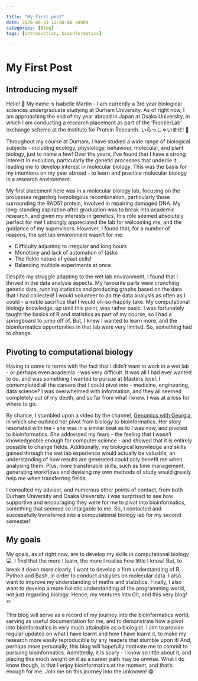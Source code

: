 ```yaml
--- 

title: "My first post"
date: 2026-06-23 12:00:00 +0900
categories: [Blog]
tags: [introduction, bioinformatics]

---
```


# My First Post 

## Introducing myself

Hello! :wave: My name is Isabelle Martin - I am currently a 3rd year biological sciences undergraduate studying at Durham University. As of right now, I am approaching the end of my year abroad in Japan at Osaka University, in which I am conducting a research placement as part of the ‘FrontierLab’ exchange scheme at the Institute for Protein Research. いらっしゃいませ! :japan:

Throughout my course at Durham, I have studied a wide range of biological subjects - including ecology, physiology, behaviour, molecular, and plant biology, just to name a few! Over the years, I’ve found that I have a strong interest in evolution, particularly the genetic processes that underlie it, leading me to develop interest in molecular biology. This was the basis for my intentions on my year abroad - to learn and practice molecular biology in a research environment.  

My first placement here was in a molecular biology lab, focusing on the processes regarding homologous recombination, particularly those surrounding the RAD51 protein, involved in repairing damaged DNA. My long-standing aspiration after graduation was to break into academic research, and given my interests in genetics, this role seemed absolutely perfect for me! I strongly appreciated the lab for welcoming me, and the guidance of my supervisors. However, I found that, for a number of reasons, the wet lab environment wasn’t for me:

* Difficulty adjusting to irregular and long hours 
* Monotony and lack of automation of tasks 
* The fickle nature of yeast cells!
* Balancing multiple experiments at once 

Despite my struggle adapting to the wet lab environment, I found that I thrived in the data analysis aspects. My favourite parts were crunching genetic data, running statistics and producing graphs based on the data that I had collected! I would volunteer to do the data analysis as often as I could - a noble sacrifice that I would oh-so-happily take. My computational biology knowledge, up until this point, was rather basic. I was fortunately taught the basics of R and statistics as part of my course, so I had a springboard to jump off of. But, I knew I wanted to learn more, and the bioinformatics opportunities in that lab were very limited. So, something had to change. 

## Pivoting to computational biology 

Having to come to terms with the fact that I didn’t want to work in a wet lab - or perhaps even academia - was very difficult. It was all I had ever wanted to do, and was something I wanted to pursue at Masters level. I contemplated all the careers that I could pivot into - medicine, engineering, data science? I was overwhelmed with information, and they all seemed completely out of my depth, and so far from what I knew. I was at a loss for where to go. 

By chance, I stumbled upon a video by the channel, [Genomics with Georgia](https://www.youtube.com/channel/UCYJCFh6s1r7Ve0ygMlUZR8w), in which she outlined her pivot from biology to bioinformatics. Her story resonated with me - she was in a similar boat as to I was now, and pivoted to bioinformatics. She addressed my fears - the feeling that I wasn’t knowledgeable enough for computer science - and showed that it is entirely possible to change fields. Additionally, my biological knowledge and skills gained through the wet lab experience would actually be valuable; an understanding of how results are generated could only benefit me when analysing them. Plus, more transferable skills, such as time management, generating workflows and devising my own methods of study would greatly help me when transferring fields. 

I consulted my advisor, and numerous other points of contact, from both Durham University and Osaka University. I was surprised to see how supportive and encouraging they were for me to pivot into bioinformatics, something that seemed so intalgable to me. So, I contacted and successfully transferred into a computational biology lab for my second semester!

## My goals 

My goals, as of right now, are to develop my skills in computational biology :computer:. I find that the more I learn, the more I realise how little I know! But, to break it down more clearly, I want to develop a firm understanding of R, Python and Bash, in order to conduct analyses on molecular data. I also want to improve my understanding of maths and statistics. Finally, I also want to develop a more holistic understanding of the programming world, not just regarding biology. Hence, my ventures into Git, and this very blog! :pencil2:

This blog will serve as a record of my journey into the bioinformatics world, serving as useful documentation for me, and to demonstrate how a pivot into bioinformatics is very much attainable as a biologist. I aim to provide regular updates on what I have learnt and how I have learnt it, to make my research more easily reproducible by any readers that stumble upon it! And, perhaps more personally, this blog will hopefully motivate me to commit to pursuing bioinformatics. Admittedly, it is scary - I know so little about it, and placing this much weight on it as a career path may be unwise. What I do know though, is that I enjoy bioinformatics at the moment, and that’s enough for me. Join me on this journey into the unknown! :grin:

